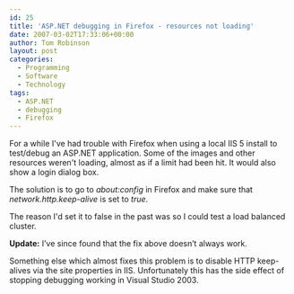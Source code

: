 ```yaml
---
id: 25
title: 'ASP.NET debugging in Firefox - resources not loading'
date: 2007-03-02T17:33:06+00:00
author: Tom Robinson
layout: post
categories:
  - Programming
  - Software
  - Technology
tags:
  - ASP.NET
  - debugging
  - Firefox
---
```

For a while I've had trouble with Firefox when using a local IIS 5 install to test/debug an ASP.NET application. Some of the images and other resources weren't loading, almost as if a limit had been hit. It would also show a login dialog box.

The solution is to go to _about:config_ in Firefox and make sure that _network.http.keep-alive_ is set to _true_.

The reason I'd set it to false in the past was so I could test a load balanced cluster.

**Update:** I’ve since found that the fix above doesn’t always work.

Something else which almost fixes this problem is to disable HTTP keep-alives via the site properties in IIS. Unfortunately this has the side effect of stopping debugging working in Visual Studio 2003.
